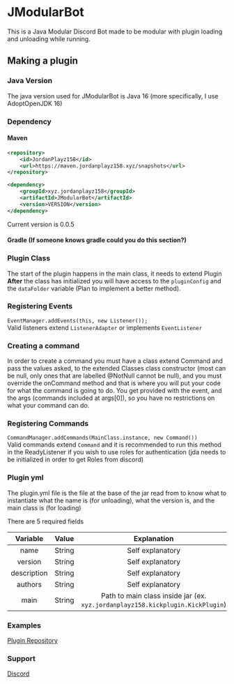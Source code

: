 # JModularBot
This is a Java Modular Discord Bot made to be modular with plugin loading and unloading while running.


## Making a plugin

### Java Version
The java version used for JModularBot is Java 16 (more specifically, I use AdoptOpenJDK 16)


### Dependency

#### Maven
```xml
<repository>
    <id>JordanPlayz158</id>
    <url>https://maven.jordanplayz158.xyz/snapshots</url>
</repository>

<dependency>
    <groupId>xyz.jordanplayz158</groupId>
    <artifactId>JModularBot</artifactId>
    <version>VERSION</version>
</dependency>
```
Current version is 0.0.5

#### Gradle (If someone knows gradle could you do this section?)


### Plugin Class
The start of the plugin happens in the main class, it needs to extend Plugin <br>
**After** the class has initialized you will have access to the `pluginConfig` and the `dataFolder` variable (Plan to implement a better method).


### Registering Events
`EventManager.addEvents(this, new Listener());` <br>
Valid listeners extend `ListenerAdapter` or implements `EventListener`


### Creating a command
In order to create a command you must have a class extend Command and pass the values asked, to the extended Classes class constructor (most can be null, only ones that are labelled @NotNull cannot be null), and you must override the onCommand method and that is where you will put your code for what the command is going to do. You get provided with the event, and the args (commands included at args[0]), so you have no restrictions on what your command can do.


### Registering Commands
`CommandManager.addCommands(MainClass.instance, new Command())` <br>
Valid commands extend `Command` and it is recommended to run this method in the ReadyListener if you wish to use roles for authentication (jda needs to be initialized in order to get Roles from discord)


### Plugin yml
The plugin.yml file is the file at the base of the jar read from to know what to instantiate what the name is (for unloading), what the version is, and the main class is (for loading)

There are 5 required fields

| Variable    | Value  | Explanation |
|:-----------:|:------:|:-----------:|
| name        | String | Self explanatory
| version     | String | Self explanatory
| description | String | Self explanatory
| authors     | String | Self explanatory
| main        | String | Path to main class inside jar (ex. `xyz.jordanplayz158.kickplugin.KickPlugin`)

### Examples
[Plugin Repository](https://github.com/JordanPlayz158/JModularBot-Plugins/)

### Support
[Discord](https://discord.gg/sdhTpv92Um)
